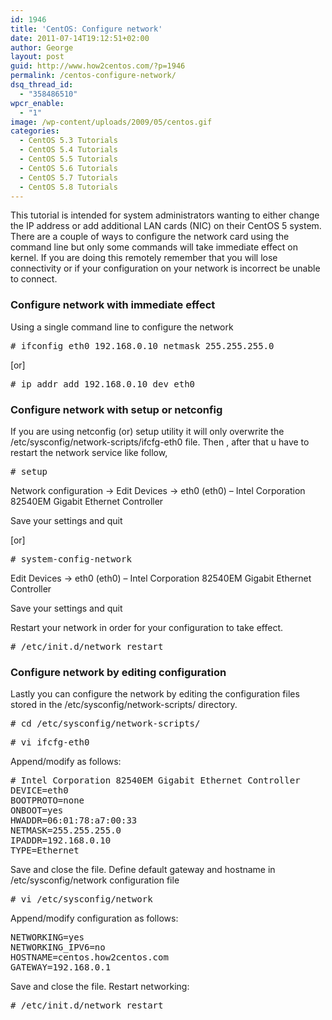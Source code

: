```yaml
---
id: 1946
title: 'CentOS: Configure network'
date: 2011-07-14T19:12:51+02:00
author: George
layout: post
guid: http://www.how2centos.com/?p=1946
permalink: /centos-configure-network/
dsq_thread_id:
  - "358486510"
wpcr_enable:
  - "1"
image: /wp-content/uploads/2009/05/centos.gif
categories:
  - CentOS 5.3 Tutorials
  - CentOS 5.4 Tutorials
  - CentOS 5.5 Tutorials
  - CentOS 5.6 Tutorials
  - CentOS 5.7 Tutorials
  - CentOS 5.8 Tutorials
---
```

This tutorial is intended for system administrators wanting to either change the IP address or add additional LAN cards (NIC) on their CentOS 5 system. There are a couple of ways to configure the network card using the command line but only some commands will take immediate effect on kernel. If you are doing this remotely remember that you will lose connectivity or if your configuration on your network is incorrect be unable to connect.

### Configure network with immediate effect

Using a single command line to configure the network

<pre class="toolbar:2 nums:false nums-toggle:false theme:github font:droid-sans-mono whitespace-before:1 whitespace-after:1 lang:default decode:true"># ifconfig eth0 192.168.0.10 netmask 255.255.255.0
</pre>

[or]

<pre class="toolbar:2 nums:false nums-toggle:false theme:github font:droid-sans-mono whitespace-before:1 whitespace-after:1 lang:default decode:true"># ip addr add 192.168.0.10 dev eth0
</pre>

<!--more-->

### Configure network with setup or netconfig

If you are using netconfig (or) setup utility it will only overwrite the /etc/sysconfig/network-scripts/ifcfg-eth0 file. Then , after that u have to restart the network service like follow,

<pre class="toolbar:2 nums:false nums-toggle:false theme:github font:droid-sans-mono whitespace-before:1 whitespace-after:1 lang:default decode:true"># setup
</pre>

Network configuration -> Edit Devices -> eth0 (eth0) &#8211; Intel Corporation 82540EM Gigabit Ethernet Controller

Save your settings and quit

[or]

<pre class="toolbar:2 nums:false nums-toggle:false theme:github font:droid-sans-mono whitespace-before:1 whitespace-after:1 lang:default decode:true"># system-config-network
</pre>

Edit Devices -> eth0 (eth0) &#8211; Intel Corporation 82540EM Gigabit Ethernet Controller

Save your settings and quit

Restart your network in order for your configuration to take effect.

<pre class="toolbar:2 nums:false nums-toggle:false theme:github font:droid-sans-mono whitespace-before:1 whitespace-after:1 lang:default decode:true"># /etc/init.d/network restart
</pre>

### Configure network by editing configuration

Lastly you can configure the network by editing the configuration files stored in the /etc/sysconfig/network-scripts/ directory.

<pre class="toolbar:2 nums:false nums-toggle:false theme:github font:droid-sans-mono whitespace-before:1 whitespace-after:1 lang:default decode:true"># cd /etc/sysconfig/network-scripts/
</pre>

<pre class="toolbar:2 nums:false nums-toggle:false theme:github font:droid-sans-mono whitespace-before:1 whitespace-after:1 lang:default decode:true"># vi ifcfg-eth0
</pre>

Append/modify as follows:

<pre class="theme:github font:droid-sans-mono lang:vim decode:true" ># Intel Corporation 82540EM Gigabit Ethernet Controller
DEVICE=eth0
BOOTPROTO=none
ONBOOT=yes
HWADDR=06:01:78:a7:00:33
NETMASK=255.255.255.0
IPADDR=192.168.0.10
TYPE=Ethernet
</pre>

Save and close the file. Define default gateway and hostname in /etc/sysconfig/network configuration file

<pre class="toolbar:2 nums:false nums-toggle:false theme:github font:droid-sans-mono whitespace-before:1 whitespace-after:1 lang:default decode:true"># vi /etc/sysconfig/network
</pre>

Append/modify configuration as follows:

<pre class="theme:github font:droid-sans-mono lang:vim decode:true" >NETWORKING=yes
NETWORKING_IPV6=no
HOSTNAME=centos.how2centos.com
GATEWAY=192.168.0.1
</pre>

Save and close the file. Restart networking:

<pre class="toolbar:2 nums:false nums-toggle:false theme:github font:droid-sans-mono whitespace-before:1 whitespace-after:1 lang:default decode:true"># /etc/init.d/network restart
</pre>